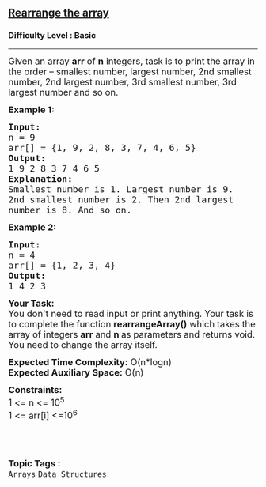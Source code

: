 <h2><a href="https://practice.geeksforgeeks.org/problems/rearrange-the-array5802/1?utm_source=geeksforgeeks&utm_medium=ml_article_practice_tab&utm_campaign=article_practice_tab">Rearrange the array</a></h2><h3>Difficulty Level : Basic</h3><hr><div class="problems_problem_content__Xm_eO"><p><span style="font-size:18px">Given an array <strong>arr</strong>&nbsp;of <strong>n</strong> integers, task is to print the array in the order – smallest number, largest number, 2nd smallest number, 2nd largest number, 3rd smallest number, 3rd largest number and so on.</span></p>

<p><span style="font-size:18px"><strong>Example 1:</strong></span></p>

<pre><span style="font-size:18px"><strong>Input:
</strong>n = 9
arr[] = {1, 9, 2, 8, 3, 7, 4, 6, 5}
<strong>Output:
</strong>1 9 2 8 3 7 4 6 5
<strong>Explanation:
</strong>Smallest number is 1. Largest number is 9. 
2nd smallest number is 2. Then 2nd largest
number is 8. And so on.
</span></pre>

<p><span style="font-size:18px"><strong>Example 2:</strong></span></p>

<pre><span style="font-size:18px"><strong>Input:
</strong>n = 4
arr[] = {1, 2, 3, 4}
<strong>Output:
</strong>1 4 2 3
</span></pre>

<p><span style="font-size:18px"><strong>Your Task:</strong><br>
You don't need to read input or print anything. Your task is to complete the function&nbsp;<strong>rearrangeArray()</strong>&nbsp;which takes the array of integers&nbsp;<strong>arr</strong>&nbsp;and&nbsp;<strong>n&nbsp;</strong>as parameters and returns void. You need to change the array itself.</span></p>

<p><span style="font-size:18px"><strong>Expected Time Complexity:</strong>&nbsp;O(n*logn)<br>
<strong>Expected Auxiliary Space:</strong>&nbsp;O(n)</span></p>

<p><span style="font-size:18px"><strong>Constraints:&nbsp;</strong><br>
1 &lt;= n&nbsp;&lt;= 10<sup>5</sup><br>
1 &lt;= arr[i] &lt;=10<sup>6</sup></span></p>

<p>&nbsp;</p>
</div><br><p><span style=font-size:18px><strong>Topic Tags : </strong><br><code>Arrays</code>&nbsp;<code>Data Structures</code>&nbsp;